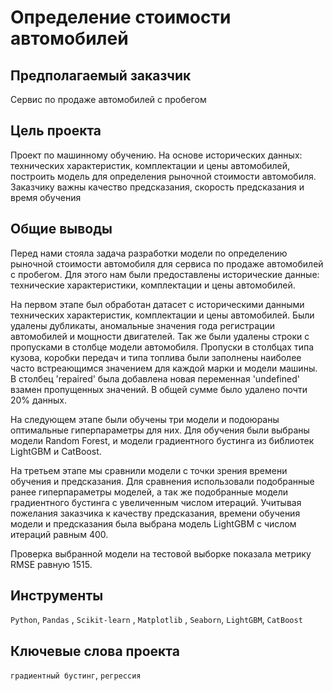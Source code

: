 # Определение стоимости автомобилей

## Предполагаемый заказчик

Сервис по продаже автомобилей с пробегом

## Цель проекта

Проект по машинному обучению. На основе исторических данных: технических характеристик, комплектации и цены автомобилей, построить модель для определения рыночной стоимости автомобиля. Заказчику важны качество предсказания, скорость предсказания и время обучения

## Общие выводы

Перед нами стояла задача разработки модели по определению рыночной стоимости автомобиля для сервиса по продаже автомобилей с пробегом. Для этого нам были предоставлены исторические данные: технические характеристики, комплектации и цены автомобилей.

На первом этапе был обработан датасет с историческими данными технических характеристик, комплектации и цены автомобилей. Были удалены дубликаты, аномальные значения года регистрации автомобилей и мощности двигателей. Так же были удалены строки с пропусками в столбце модели автомобиля. Пропуски в столбцах типа кузова, коробки передач и типа топлива были заполнены наиболее часто встреающимся значением для каждой марки и модели машины. В столбец 'repaired' была добавлена новая переменная 'undefined' взамен пропущенных значений. В общей сумме было удалено почти 20% данных.

На следующем этапе были обучены три модели и подоюраны оптимальные гиперпараметры для них. Для обучения были выбраны модели Random Forest, и модели градиентного бустинга из библиотек LightGBM и CatBoost.

На третьем этапе мы сравнили модели с точки зрения времени обучения и предсказания. Для сравнения использовали подобранные ранее гиперпараметры моделей, а так же подобранные модели градиентного бустинга с увеличенным числом итераций. Учитывая пожелания заказчика к качеству предсказания, времени обучения модели и предсказания была выбрана модель LightGBM с числом итераций равным 400.

Проверка выбранной модели на тестовой выборке показала метрику RMSE равную 1515.

## Инструменты

`Python`, `Pandas` , `Scikit-learn` , `Matplotlib` , `Seaborn`, `LightGBM`, `CatBoost`

## Ключевые слова проекта

`градиентный бустинг`, `регрессия`
